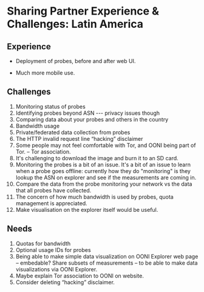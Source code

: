 # Sharing Partner Experience & Challenges: Latin America

## Experience

* Deployment of probes, before and after web UI.

* Much more mobile use.

## Challenges

1. Monitoring status of probes
2. Identifying probes beyond ASN --- privacy issues though
3. Comparing data about your probes and others in the country
4. Bandwidth usage
5. Private/federated data collection from probes
6. The HTTP invalid request line “hacking” disclaimer
7. Some people may not feel comfortable with Tor, and OONI being part of Tor. – Tor association.
8. It's challenging to download the image and burn it to an SD card.
9. Monitoring the probes is a bit of an issue. It's a bit of an issue to learn when a probe goes offline: currently how they do "monitoring" is they lookup the ASN on explorer and see if the measurements are coming in.
10. Compare the data from the probe monitoring your network vs the data that all probes have collected.
11. The concern of how much bandwidth is used by probes, quota management is appreciated.
12. Make visualisation on the explorer itself would be useful.

## Needs

1. Quotas for bandwidth
2. Optional usage IDs for probes
3. Being able to make simple data visualization on OONI Explorer web page – embedable? Share subsets of measurements – to be able to make data visualizations via OONI Explorer.
4. Maybe explain Tor association to OONI on website.
5. Consider deleting “hacking” disclaimer.